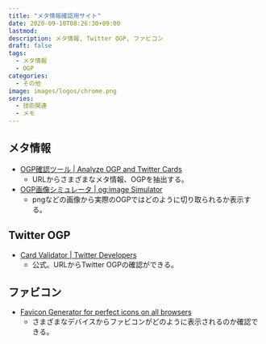 ```yaml
---
title: "メタ情報確認用サイト"
date: 2020-09-10T08:26:30+09:00
lastmod: 
description: メタ情報, Twitter OGP, ファビコン
draft: false
tags:
  - メタ情報
  - OGP
categories:
  - その他
image: images/logos/chrome.png
series:
  - 技術関連
  - メモ
---
```


## メタ情報

- [OGP確認ツール \| Analyze OGP and Twitter Cards](https://ogp.buta3.net/)
  - URLからさまざまなメタ情報、OGPを抽出する。
- [OGP画像シミュレータ \| og:image Simulator](http://ogimage.tsmallfield.com/)
  - pngなどの画像から実際のOGPではどのように切り取られるか表示する。

## Twitter OGP

- [Card Validator \| Twitter Developers](https://cards-dev.twitter.com/validator)
  - 公式。URLからTwitter OGPの確認ができる。

## ファビコン

- [Favicon Generator for perfect icons on all browsers](https://realfavicongenerator.net/)
  - さまざまなデバイスからファビコンがどのように表示されるのか確認できる。
